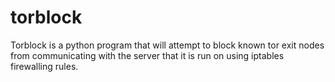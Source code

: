 torblock
========

Torblock is a python program that will attempt to block
known tor exit nodes from communicating with the server
that it is run on using iptables firewalling rules.
